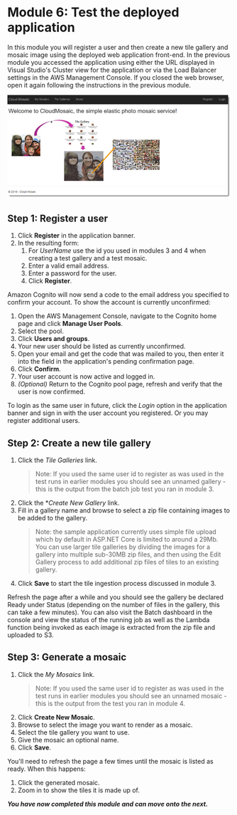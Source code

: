 # Module 6: Test the deployed application

In this module you will register a user and then create a new tile gallery and mosaic image using the deployed web application front-end. In the previous module you accessed the application using either the URL displayed in Visual Studio's Cluster view for the application or via the Load Balancer settings in the AWS Management Console. If you closed the web browser, open it again following the instructions in the previous module.

![Home page start](media/6-Homepage.png)

## Step 1: Register a user

1. Click **Register** in the application banner.
1. In the resulting form:
    1. For *UserName* use the id you used in modules 3 and 4 when creating a test gallery and a test mosaic.
    1. Enter a valid email address.
    1. Enter a password for the user.
    1. Click **Register**.

Amazon Cognito will now send a code to the email address you specified to confirm your account. To show the account is currently unconfirmed:

1. Open the AWS Management Console, navigate to the Cognito home page and click **Manage User Pools**.
1. Select the pool.
1. Click **Users and groups**.
1. Your new user should be listed as currently unconfirmed.
1. Open your email and get the code that was mailed to you, then enter it into the field in the application's pending confirmation page.
1. Click **Confirm**.
1. Your user account is now active and logged in.
1. *(Optional)* Return to the Cognito pool page, refresh and verify that the user is now confirmed.

To login as the same user in future, click the *Login* option in the application banner and sign in with the user account you registered. Or you may register additional users.

## Step 2: Create a new tile gallery

1. Click the *Tile Galleries* link.
   > Note: If you used the same user id to register as was used in the test runs in earlier modules you should see an unnamed gallery - this is the output from the batch job test you ran in module 3.
1. Click the **Create New Gallery* link.
1. Fill in a gallery name and browse to select a zip file containing images to be added to the gallery.
    > Note: the sample application currently uses simple file upload which by default in ASP.NET Core is limited to around a 29Mb. You can use larger tile galleries by dividing the images for a gallery into multiple sub-30MB zip files, and then using the Edit Gallery process to add additional zip files of tiles to an existing gallery.
1. Click **Save** to start the tile ingestion process discussed in module 3.

Refresh the page after a while and you should see the gallery be declared Ready under Status (depending on the number of files in the gallery, this can take a few minutes). You can also visit the Batch dashboard in the console and view the status of the running job as well as the Lambda function being invoked as each image is extracted from the zip file and uploaded to S3.

## Step 3: Generate a mosaic

1. Click the *My Mosaics* link.
    > Note: If you used the same user id to register as was used in the test runs in earlier modules you should see an unnamed mosaic - this is the output from the test you ran in module 4.
1. Click **Create New Mosaic**.
1. Browse to select the image you want to render as a mosaic.
1. Select the tile gallery you want to use.
1. Give the mosaic an optional name.
1. Click **Save**.

You'll need to refresh the page a few times until the mosaic is listed as ready. When this happens:

1. Click the generated mosaic.
1. Zoom in to show the tiles it is made up of.

***You have now completed this module and can move onto the next.***

